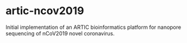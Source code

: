 # artic-ncov2019

Initial implementation of an ARTIC bioinformatics platform for nanopore sequencing of nCoV2019 novel coronavirus. 


